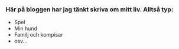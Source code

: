 <h3 class="text-md md:text-2xl"> Här på bloggen har jag tänkt skriva om mitt liv. Alltså typ: </h3>  

<ul class="list-disc ml-10">
<li > Spel </li>
<li> Min hund </li>
<li> Familj och kompisar </li>
<li> osv... </li>
</ul>